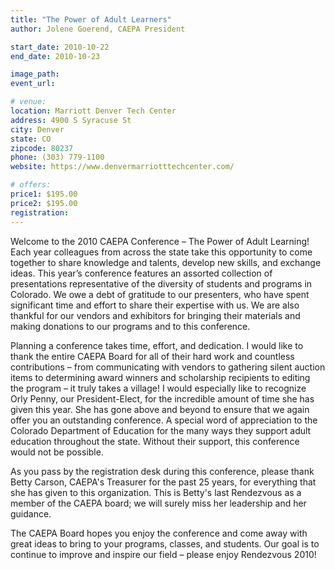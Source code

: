 ```yaml
---
title: "The Power of Adult Learners"
author: Jolene Goerend, CAEPA President

start_date: 2010-10-22
end_date: 2010-10-23

image_path:
event_url: 

# venue:
location: Marriott Denver Tech Center
address: 4900 S Syracuse St
city: Denver
state: CO
zipcode: 80237
phone: (303) 779-1100
website: https://www.denvermarriotttechcenter.com/

# offers:
price1: $195.00
price2: $195.00
registration: 
---
```

Welcome to the 2010 CAEPA Conference – The Power of Adult Learning! Each year colleagues from
across the state take this opportunity to come together to share knowledge and talents, develop new skills, and exchange ideas. This year’s conference features an assorted collection of presentations representative of the diversity of students and programs in Colorado. We owe a debt of gratitude to our presenters, who have spent significant time and effort to share their expertise with us. We are also thankful for our vendors and exhibitors for bringing their materials and making donations to our programs and to this conference.

Planning a conference takes time, effort, and dedication. I would like to thank the entire CAEPA Board for all of their hard work and countless contributions – from communicating with vendors to gathering silent auction items to determining award winners and scholarship recipients to editing the program – it truly takes a village! I would especially like to recognize Orly Penny, our President-Elect, for the incredible amount of time she has given this year. She has gone above and beyond to ensure that we again offer you an outstanding conference. A special word of appreciation to the Colorado Department of Education for the many ways they support adult education throughout the state. Without their support, this conference would not be possible.

As you pass by the registration desk during this conference, please thank Betty Carson, CAEPA's Treasurer for the past 25 years, for everything that she has given to this organization. This is Betty's last Rendezvous as a member of the CAEPA board; we will surely miss her leadership and her guidance.

The CAEPA Board hopes you enjoy the conference and come away with great ideas to bring to your programs, classes, and students. Our goal is to continue to improve and inspire our field – please enjoy Rendezvous 2010!